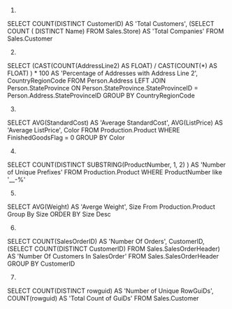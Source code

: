 ﻿1.
SELECT COUNT(DISTINCT CustomerID) AS 'Total Customers', 
(SELECT COUNT ( DISTINCT Name) FROM Sales.Store) AS 'Total Companies'
FROM Sales.Customer

2.
SELECT (CAST(COUNT(AddressLine2) AS FLOAT) /
		CAST(COUNT(*) AS FLOAT)
		) * 100 AS 'Percentage of Addresses with Address Line 2',
CountryRegionCode
FROM Person.Address
LEFT JOIN Person.StateProvince ON Person.StateProvince.StateProvinceID = Person.Address.StateProvinceID
GROUP BY CountryRegionCode

3.
SELECT AVG(StandardCost) AS 'Average StandardCost', AVG(ListPrice) AS 'Average ListPrice', Color
FROM Production.Product
WHERE FinishedGoodsFlag = 0
GROUP BY Color

4.
SELECT COUNT(DISTINCT SUBSTRING(ProductNumber, 1, 2) ) AS 'Number of Unique Prefixes'
FROM Production.Product
WHERE ProductNumber like '__-%'

5.
SELECT AVG(Weight) AS 'Averge Weight', Size From Production.Product
Group By Size
ORDER BY Size Desc

6.
SELECT  COUNT(SalesOrderID) AS 'Number Of Orders', CustomerID, 
(SELECT COUNT(DISTINCT CustomerID)   FROM Sales.SalesOrderHeader) AS 'Number Of Customers In SalesOrder'
FROM Sales.SalesOrderHeader
GROUP BY CustomerID

7.
SELECT COUNT(DISTINCT rowguid) AS 'Number of Unique RowGuiDs',
COUNT(rowguid) AS 'Total Count of GuiDs'
FROM Sales.Customer